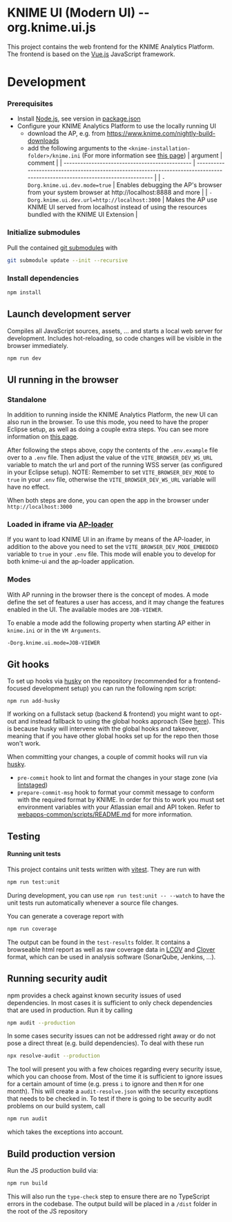 # KNIME UI (Modern UI) -- org.knime.ui.js

This project contains the web frontend for the KNIME Analytics Platform.
The frontend is based on the [Vue.js] JavaScript framework.

# Development

### Prerequisites

- Install [Node.js][node], see version in [package.json](package.json)
- Configure your KNIME Analytics Platform to use the locally running UI
  - download the AP, e.g. from https://www.knime.com/nightly-build-downloads
  - add the following arguments to the `<knime-installation-folder>/knime.ini` (For more information see [this page][debugap])
    | argument | comment |
    | ---------------------------------------------- | ----------------------------------------------------------------------------------------------------------------------------- |
    | `-Dorg.knime.ui.dev.mode=true` | Enables debugging the AP's browser from your system browser at http://localhost:8888 and more |
    | `-Dorg.knime.ui.dev.url=http://localhost:3000` | Makes the AP use KNIME UI served from localhost instead of using the resources bundled with the KNIME UI Extension |

### Initialize submodules

Pull the contained [git submodules](https://stackoverflow.com/a/4438292/5134084) with

```sh
git submodule update --init --recursive
```

### Install dependencies

```sh
npm install
```

## Launch development server

Compiles all JavaScript sources, assets, … and starts a local web server for development. Includes hot-reloading, so
code changes will be visible in the browser immediately.

```sh
npm run dev
```

## UI running in the browser

### Standalone

In addition to running inside the KNIME Analytics Platform, the new UI can also run in the browser. To use this mode, you need to have the proper Eclipse setup, as well as doing a couple extra steps. You can see more information on [this page](debugapbrowser).

After following the steps above, copy the contents of the `.env.example` file over to a `.env` file. Then adjust the value of the `VITE_BROWSER_DEV_WS_URL` variable to match the url and port of the running WSS server (as configured in your Eclipse setup). NOTE: Remember to set `VITE_BROWSER_DEV_MODE` to `true` in your `.env` file, otherwise the `VITE_BROWSER_DEV_WS_URL` variable will have no effect.

When both steps are done, you can open the app in the browser under `http://localhost:3000`

### Loaded in iframe via [AP-loader](https://bitbucket.org/KNIME/knime-hub-ap-loader/src/master/)

If you want to load KNIME UI in an iframe by means of the AP-loader, in addition to the above you need to set the `VITE_BROWSER_DEV_MODE_EMBEDDED` variable to `true` in your `.env` file. This mode will enable you to develop for both knime-ui and the ap-loader application.

### Modes

With AP running in the browser there is the concept of modes. A mode define the set of features a user has access, and it may change the features enabled in the UI. The available modes are `JOB-VIEWER`.

To enable a mode add the following property when starting AP either in `knime.ini` or in the `VM Arguments`.

```sh
-Dorg.knime.ui.mode=JOB-VIEWER
```

## Git hooks

To set up hooks via [husky] on the repository (recommended for a frontend-focused development setup) you can run the following npm script:

```
npm run add-husky
```

If working on a fullstack setup (backend & frontend) you might want to opt-out and instead fallback to using the global hooks approach (See [here](https://knime-com.atlassian.net/wiki/spaces/SPECS/pages/3023077413/Git+Setup#Set-up-commit-message-template)). This is because husky will intervene with the global hooks and takeover, meaning that if you have other global hooks set up for the repo then those won't work.

When committing your changes, a couple of commit hooks will run via [husky].

- `pre-commit` hook to lint and format the changes in your stage zone (via [lintstaged])
- `prepare-commit-msg` hook to format your commit message to conform with the required format by KNIME. In order for this to work you must set environment variables with your Atlassian email and API token. Refer to [webapps-common/scripts/README.md](webapps-common/scripts/README.md) for more information.

## Testing

#### Running unit tests

This project contains unit tests written with [vitest].
They are run with

```sh
npm run test:unit
```

During development, you can use `npm run test:unit -- --watch` to have the unit tests run automatically whenever a
source file changes.

You can generate a coverage report with

```sh
npm run coverage
```

The output can be found in the `test-results` folder. It contains a browseable html report as well as raw coverage data in
[LCOV] and [Clover] format, which can be used in analysis software (SonarQube, Jenkins, …).

## Running security audit

npm provides a check against known security issues of used dependencies. In most cases it is sufficient to only check
dependencies that are used in production. Run it by calling

```sh
npm audit --production
```

In some cases security issues can not be addressed right away or do not pose a direct threat (e.g. build dependencies).
To deal with these run

```sh
npx resolve-audit --production
```

The tool will present you with a few choices regarding every security issue, which you can choose from. Most of the
time it is sufficient to ignore issues for a certain amount of time (e.g. press `i` to ignore and then `M` for one
month). This will create a `audit-resolve.json` with the security exceptions that needs to be checked in. To test if
there is going to be security audit problems on our build system, call

```sh
npm run audit
```

which takes the exceptions into account.

## Build production version

Run the JS production build via:

```sh
npm run build
```

This will also run the `type-check` step to ensure there are no TypeScript errors in the codebase. The output build will be placed in a `/dist` folder in the root of the JS repository

[vue.js]: https://vuejs.org/
[node]: https://knime-com.atlassian.net/wiki/spaces/SPECS/pages/905281540/Node.js+Installation
[vitest]: https://vitest.dev/
[lcov]: https://github.com/linux-test-project/lcov
[clover]: http://openclover.org/
[Installation guide]: https://docs.knime.com/latest/analytics_platform_installation_guide/index.html#_configuration_settings_and_knime_ini_file
[husky]: https://www.npmjs.com/package/husky
[lintstaged]: https://github.com/okonet/lint-staged
[debugap]: https://knime-com.atlassian.net/wiki/spaces/SPECS/pages/1418854401/Debug+the+KNIME+AP+Modern+UI+inside+the+AP
[debugapbrowser]: https://knime-com.atlassian.net/wiki/spaces/SPECS/pages/3054895127/Debug+KNIME+AP+Modern+UI+in+browser+w+Eclipse+back+end
